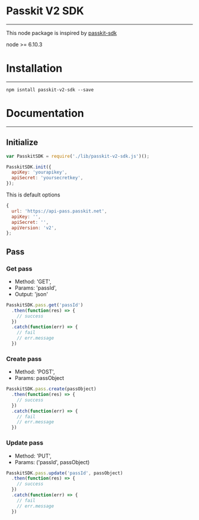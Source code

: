 # Passkit V2 SDK
---
This node package is inspired by [passkit-sdk](https://github.com/TheHover/passkit-sdk)

node >= 6.10.3

# Installation
---
```
npm isntall passkit-v2-sdk --save
```

# Documentation
---
## Initialize

```javascript
var PasskitSDK = require('./lib/passkit-v2-sdk.js')();

PasskitSDK.init({
  apiKey: 'yourapikey',
  apiSecret: 'yoursecretkey',
});
```

This is default options

```javascript
{
  url: 'https://api-pass.passkit.net',
  apiKey: '',
  apiSecret: '',
  apiVersion: 'v2',
};
```

## Pass

### Get pass

- Method: 'GET',
- Params: 'passId',
- Output: 'json'

```javascript
PasskitSDK.pass.get('passId')
  .then(function(res) => {
    // success
  })
  .catch(function(err) => {
    // fail
    // err.message
  })
```

### Create pass

- Method: 'POST',
- Params: passObject

```javascript
PasskitSDK.pass.create(passObject)
  .then(function(res) => {
    // success
  })
  .catch(function(err) => {
    // fail
    // err.message
  })
```


### Update pass

- Method: 'PUT',
- Params: ('passId', passObject)

```javascript
PasskitSDK.pass.update('passId', passObject)
  .then(function(res) => {
    // success
  })
  .catch(function(err) => {
    // fail
    // err.message
  })
```
